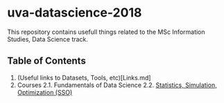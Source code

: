 # uva-datascience-2018
This repository contains usefull things related to the MSc Information Studies, Data Science track.

## Table of Contents
1. (Useful links to Datasets, Tools, etc)[Links.md]
2. Courses
2.1. Fundamentals of Data Science
2.2. [Statistics, Simulation, Optimization (SSO)](1_StatisticsSimulationOptimization/README.md)
